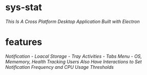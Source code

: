 # sys-stat
<em> This Is A Cross Platform Desktop Application Built with Electron</em>
<br/>
# features
<em>Notification -  Loacal Storage - Tray Activities - Tabs Menu - OS, Mememory, Health Tracking</em>
<em> Users Also Have Interactions to Set Notification Frequency and CPU Usage Thresholds</em>
